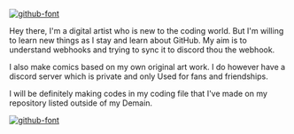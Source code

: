 <a href="https://fontmeme.com/github-font/"><img src="https://fontmeme.com/permalink/210610/9087378e8a65cc38eef7b62c6f0fd714.png" alt="github-font" border="0"></a>

Hey there, I'm a digital artist who is new to the coding world. But I'm willing to learn new things as I stay and learn about GitHub. My aim is to understand webhooks and trying to sync it to discord thou the webhook.

I also make comics based on my own original art work. I do however have a discord server which is private and only
Used for fans and friendships.

I will be definitely making codes in my coding file that I've made on my repository listed outside of my
Demain. 

<a href="https://fontmeme.com/github-font/"><img src="https://fontmeme.com/permalink/210610/9100d7a19ed2b485687da574b21cb3fa.png" alt="github-font" border="0"></a>

